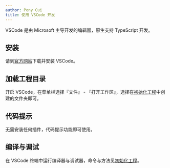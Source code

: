 ```yaml
---
author: Pony Cui
title: 使用 VSCode 开发
---
```


VSCode 是由 Microsoft 主导开发的编辑器，原生支持 TypeScript 开发。

## 安装

请到[官方网站](https://code.visualstudio.com)下载并安装 VSCode。

## 加载工程目录

开启 VSCode，在菜单栏选择『文件』 - 『打开工作区』，选择在[初始化工程](guide-init.md)中创建的文件夹即可。

## 代码提示

无需安装任何插件，代码提示功能即可使用。

## 编译与调试

在 VSCode 终端中运行编译器与调试器，命令与方法见[初始化工程](guide-init.md)。